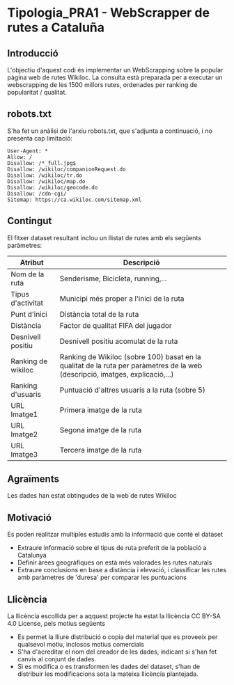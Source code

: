# Tipologia_PRA1 - WebScrapper de rutes a Cataluña

## Introducció

L'objectiu d'aquest codi és implementar un WebScrapping sobre la popular pàgina web de rutes Wikiloc.
La consulta està preparada per a executar un webscrapping de les 1500 millors rutes, ordenades per ranking de popularitat / qualitat.

## robots.txt

S'ha fet un anàlisi de l'arxiu robots.txt, que s'adjunta a continuació, i no presenta cap limitació:

    User-Agent: *
    Allow: /
    Disallow: /*_full.jpg$
    Disallow: /wikiloc/companionRequest.do
    Disallow: /wikiloc/tr.do
    Disallow: /wikiloc/map.do
    Disallow: /wikiloc/geocode.do
    Disallow: /cdn-cgi/
    Sitemap: https://ca.wikiloc.com/sitemap.xml

## Contingut

El fitxer dataset resultant inclou un llistat de rutes amb els següents paràmetres:

| Atribut         | Descripció                                          |
|-----------------|-----------------------------------------------------|
| Nom de la ruta            | Senderisme, Bicicleta, running,...|
| Tipus d'activitat     | Municipi més proper a l'inici de la ruta|
| Punt d'inici | Distància total de la ruta |
| Distància          | Factor de qualitat FIFA del jugador|
| Desnivell positiu             | Desnivell positiu acomulat de la ruta|
| Ranking de wikiloc   | Ranking de Wikiloc (sobre 100) basat en la qualitat de la ruta per paràmetres de la web (descripció, imatges, explicació,...)|
| Ranking d'usuaris    | Puntuació d'altres usuaris a la ruta (sobre 5)|
| URL Imatge1                | Primera imatge de la ruta|
| URL Imatge2                | Segona imatge de la ruta|
| URL Imatge3                | Tercera imatge de la ruta|

## Agraïments

Les dades han estat obtingudes de la web de rutes Wikiloc

## Motivació

Es poden realitzar multiples estudis amb la informació que conté el dataset

  - Extraure informació sobre el tipus de ruta preferit de la població a Catalunya
  - Definir àrees geogràfiques on està més valorades les rutes naturals
  - Extraure conclusions en base a distància i elevació, i classificar les rutes amb paràmetres de 'duresa' per comparar les puntuacions

## Llicència

La llicència escollida per a aqquest projecte ha estat la llicència CC BY-SA 4.0 License, pels motius següents

  - Es permet la lliure distribució o copia del material que es proveeix per qualsevol motiu, inclosos motius comercials
  - S'ha d'acreditar el nom del creador de les dades, indicant si s'han fet canvis al conjunt de dades.
  - Si es modifica o es transformen les dades del dataset, s'han de distribuir les modificacions sota la mateixa llicència plantejada.

